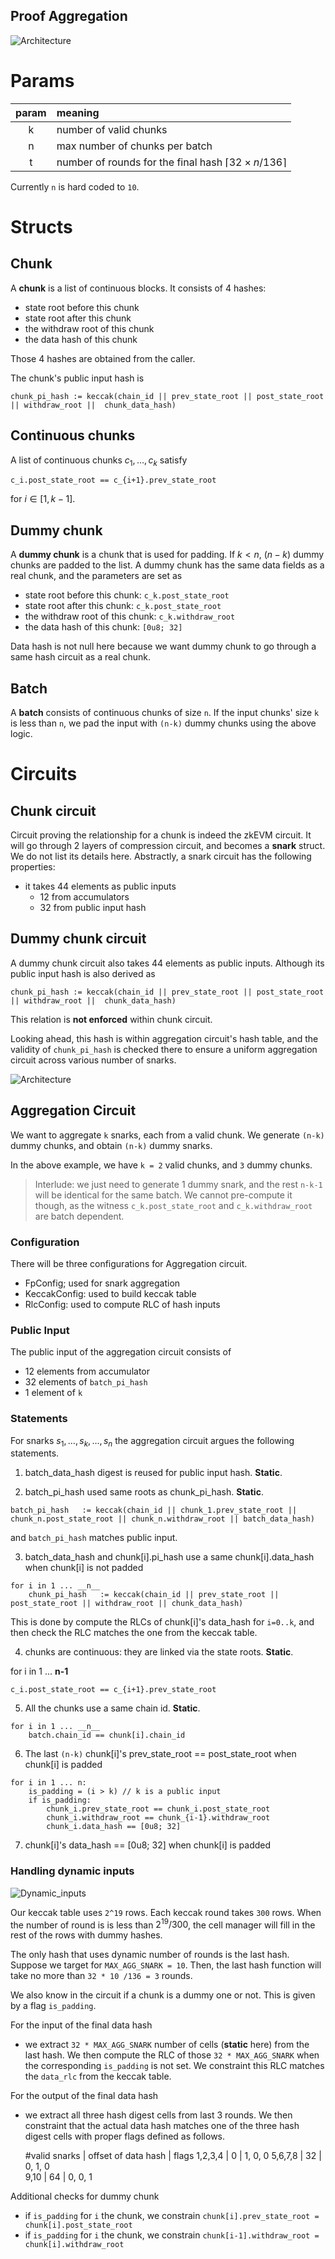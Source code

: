Proof Aggregation
-----

![Architecture](./figures/architecture.jpg)
<!-- 
This repo does proof aggregations for zkEVM proofs.

## zkEVM circuit
A zkEVM circuits generates a ZK proof for a chunk of blocks. It takes 64 field elements as its public input, consist of 
- chunk's data hash digest: each byte is encoded in an Fr element
- chunk's public input hash digest: each byte is encoded in an Fr element
The total size for a public input is 64 bytes, encoded in 64 Fr element

For the ease of testing, this repo implements a `MockCircuit` which hash same public input APIs as a zkEVM circuit. 

## First compression circuit
The first compression circuit takes in a fresh snark proof and generates a new (potentially small) snark proof. 
The public inputs to the new snark proof consists of 
- 12 elements from the accumulators
    - an accumulator consists of 2 G1 elements, which are the left and right inputs to the pairing
    - this is treated as 4 Fq elements, each decomposed into 3 limbs and encoded in Fr  
- 64 elements from previous snark
    - re-expose the same public inputs as the original snark

The first compression circuit is configured [wide config file](./configs/compression_wide.config).

## Second compression circuit

The second compression circuit takes in a compressed snark proof and generates a new (potentially small) snark proof. 
The public inputs to the new snark proof consists of 
- 12 elements from the accumulators
    - an accumulator consists of 2 G1 elements, which are the left and right inputs to the pairing
    - this is treated as 4 Fq elements, each decomposed into 3 limbs and encoded in Fr  
    - accumulator from the previous snark is accumulated into the current accumulator
- 64 elements from previous snark
    - skipping the first 12 elements which are previous accumulator, as they are already accumulated
    - re-expose the rest 64 field elements as the public inputs 

The second compression circuit is configured [thin config file](./configs/compression_thin.config).

## Aggregation circuit
An aggregation circuit takes in a batch of `k` proofs, each for a chunk of blocks. 
It generates a single proof asserting the validity of all the proofs. 

It also performs public input aggregation, i.e., reducing the `64k` public elements  into a fixed number of `144` elements:
- 12 elements from accumulators, which accumulates all the previous `k` accumulators from each snark
- 132 elements from the hashes
    - first_chunk_prev_state_root: 32 Field elements
    - last_chunk_post_state_root: 32 Field elements
    - last_chunk_withdraw_root: 32 Field elements
    - batch_public_input_hash: 32 Field elements
    - chain_id: 8 Field elements

In addition, it attests that, for chunks indexed from `0` to `k-1`,
- batch_data_hash := keccak(chunk_0.data_hash || ... || chunk_k-1.data_hash) where chunk_i.data_hash is a public input to the i-th batch snark circuit
- chunk_pi_hash := keccak(chain_id || prev_state_root || post_state_root || withdraw_root || chunk_data_hash) where chunk_data_hash is a public input to the i-th batch snark circuit
- and the related field matches public input

See [public input aggregation](./src/proof_aggregation/public_input_aggregation.rs) for the details of public input aggregation. -->

<!-- # Spec for Dynamic aggregator -->

# Params
|param|meaning |
|:---:|:---|
|k | number of valid chunks|
|n | max number of chunks per batch|
|t | number of rounds for the final hash $\lceil32\times n/136\rceil$ |

Currently `n` is hard coded to `10`.
# Structs

## Chunk

A __chunk__ is a list of continuous blocks. It consists of 4 hashes:
- state root before this chunk
- state root after this chunk
- the withdraw root of this chunk
- the data hash of this chunk

Those 4 hashes are obtained from the caller.

The chunk's public input hash is 
```
chunk_pi_hash := keccak(chain_id || prev_state_root || post_state_root || withdraw_root ||  chunk_data_hash)
```

## Continuous chunks

A list of continuous chunks $c_1, \dots, c_k$ satisfy
```
c_i.post_state_root == c_{i+1}.prev_state_root
```
for $i \in [1, k-1]$.

## Dummy chunk
A __dummy chunk__ is a chunk that is used for padding. 
If $k< n$, $(n-k)$ dummy chunks are padded to the list. A dummy chunk has the same data fields as a real chunk, and the parameters are set as
- state root before this chunk: `c_k.post_state_root`
- state root after this chunk: `c_k.post_state_root`
- the withdraw root of this chunk: `c_k.withdraw_root`
- the data hash of this chunk: `[0u8; 32]`

Data hash is not null here because we want dummy chunk to go through a same hash circuit as a real chunk.

## Batch

A __batch__ consists of continuous chunks of size `n`. If the input chunks' size `k` is less than `n`, we pad the input with `(n-k)` dummy chunks using the above logic.

# Circuits

## Chunk circuit

Circuit proving the relationship for a chunk is indeed the zkEVM circuit. It will go through 2 layers of compression circuit, and becomes a __snark__ struct. We do not list its details here. Abstractly, a snark circuit has the following properties:
- it takes 44 elements as public inputs 
    - 12 from accumulators
    - 32 from public input hash

## Dummy chunk circuit
A dummy chunk circuit also takes 44 elements as public inputs. Although its public input hash is also derived as 
```
chunk_pi_hash := keccak(chain_id || prev_state_root || post_state_root || withdraw_root ||  chunk_data_hash)
```
This relation is __not enforced__ within chunk circuit.

Looking ahead, this hash is within aggregation circuit's hash table, and the validity of `chunk_pi_hash` is checked there to ensure a uniform aggregation circuit across various number of snarks.



![Architecture](./figures/hashes.jpg)

## Aggregation Circuit

We want to aggregate `k` snarks, each from a valid chunk. We generate `(n-k)` dummy chunks, and obtain `(n-k)` dummy snarks. 

In the above example, we have `k = 2` valid chunks, and `3` dummy chunks.

> Interlude: we just need to generate 1 dummy snark, and the rest `n-k-1` will be identical for the same batch. We cannot pre-compute it though, as the witness `c_k.post_state_root` and `c_k.withdraw_root` are batch dependent.

### Configuration

There will be three configurations for Aggregation circuit.
- FpConfig; used for snark aggregation
- KeccakConfig: used to build keccak table
- RlcConfig: used to compute RLC of hash inputs

### Public Input
The public input of the aggregation circuit consists of
- 12 elements from accumulator
- 32 elements of `batch_pi_hash`
- 1 element of `k`

### Statements
For snarks $s_1,\dots,s_k,\dots, s_n$ the aggregation circuit argues the following statements.

1. batch_data_hash digest is reused for public input hash. __Static__.

2. batch_pi_hash used same roots as chunk_pi_hash. __Static__.
```
batch_pi_hash   := keccak(chain_id || chunk_1.prev_state_root || chunk_n.post_state_root || chunk_n.withdraw_root || batch_data_hash)
```
and `batch_pi_hash` matches public input.

3. batch_data_hash and chunk[i].pi_hash use a same chunk[i].data_hash when chunk[i] is not padded

```
for i in 1 ... __n__
    chunk_pi_hash   := keccak(chain_id || prev_state_root || post_state_root || withdraw_root || chunk_data_hash)
```

This is done by compute the RLCs of chunk[i]'s data_hash for `i=0..k`, and then check the RLC matches the one from the keccak table.

4. chunks are continuous: they are linked via the state roots. __Static__.

for i in 1 ... __n-1__
```
c_i.post_state_root == c_{i+1}.prev_state_root
```

5. All the chunks use a same chain id. __Static__.
```
for i in 1 ... __n__
    batch.chain_id == chunk[i].chain_id
```

6. The last `(n-k)` chunk[i]'s prev_state_root == post_state_root when chunk[i] is padded
```
for i in 1 ... n:
    is_padding = (i > k) // k is a public input
    if is_padding:
        chunk_i.prev_state_root == chunk_i.post_state_root 
        chunk_i.withdraw_root == chunk_{i-1}.withdraw_root
        chunk_i.data_hash == [0u8; 32]
```
7. chunk[i]'s data_hash == [0u8; 32] when chunk[i] is padded


### Handling dynamic inputs


![Dynamic_inputs](./figures/hash_table.jpg)


Our keccak table uses `2^19` rows. Each keccak round takes `300` rows. When the number of round is is less than $2^19/300$, the cell manager will fill in the rest of the rows with dummy hashes. 

The only hash that uses dynamic number of rounds is the last hash. 
Suppose we target for `MAX_AGG_SNARK = 10`. Then, the last hash function will take no more than `32 * 10 /136 = 3` rounds. 

We also know in the circuit if a chunk is a dummy one or not. This is given by a flag `is_padding`. 

For the input of the final data hash
- we extract `32 * MAX_AGG_SNARK` number of cells (__static__ here) from the last hash. We then compute the RLC of those `32 * MAX_AGG_SNARK` when the corresponding `is_padding` is not set. We constraint this RLC matches the `data_rlc` from the keccak table.


For the output of the final data hash
- we extract all three hash digest cells from last 3 rounds. We then constraint that the actual data hash matches one of the three hash digest cells with proper flags defined as follows.

    #valid snarks | offset of data hash | flags
    1,2,3,4       | 0                   | 1, 0, 0
    5,6,7,8       | 32                  | 0, 1, 0   
    9,10          | 64                  | 0, 0, 1

Additional checks for dummy chunk
- if `is_padding` for `i` the chunk, we constrain `chunk[i].prev_state_root = chunk[i].post_state_root`
- if `is_padding` for `i` the chunk, we constrain `chunk[i-1].withdraw_root = chunk[i].withdraw_root`
<!-- 
1. Extact the final `data_rlc` cell from each round. There are maximum $t$ of this, denoted by $r_1,\dots r_t$
    - __caveat__: will need to make sure the circuit is padded as if there are $t$ rounds, if the actual number of rounds is less than $t$. This is done by keccak table already: 
    all columns of keccak table are padded to `1<<LOG_DEGREE` by construction (__need to double check this is circuit dependent__)
2. Extract a challenge and then compute `rlc:= RLC(chunk_1.data_hash || ... || chunk_k.data_hash)` using a __phase 2__ column
3. assert `rlc` is valid via a lookup argument
    - constrain `rlc` cell is within the "data_rlc" column of keccak table via standard lookup API
    - potential optimization: avoid using lookup API. There is only $t$ elements as $rlc \in \{r_1,\dots r_t\}$ and we may check equality one by one.
 -->

<!-- 
Circuit witnesses:
- a list of k __real__ CHUNKs, each with 44 elements of public inputs (12 from accumulators and
32 from public input hash)
    - 
    - Those 4 hashes are obtained from the caller.
    - It's public input hash is 
        - chunk_pi_hash   := keccak(chain_id || prev_state_root || post_state_root || withdraw_root ||
            chunk_data_hash)
Circuit public inputs:
- an accumulator of 12 elements
- a batch public input hash of 32 elements
- the value k, 1 element

The aggregation circuit aggregates MAX_AGG_NUM snarks.
If k < MAX_AGG_NUM, dummy snarks will be padded -->
